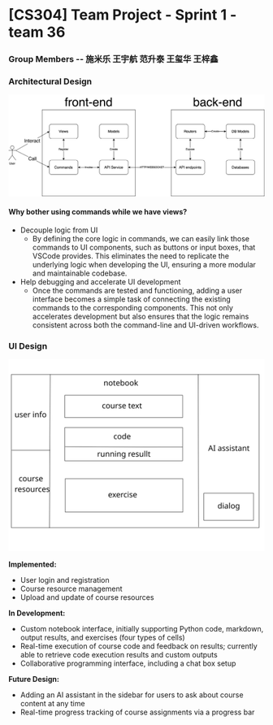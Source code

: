 # [CS304] Team Project - Sprint 1 - team 36

### Group Members -- 施米乐 王宇航 范升泰 王玺华 王梓鑫

### Architectural Design

![Archtecture](./images/arch.svg)

#### Why bother using commands while we have views?

- Decouple logic from UI
  - By defining the core logic in commands, we can easily link those commands to UI components, such as buttons or input boxes, that VSCode provides. This eliminates the need to replicate the underlying logic when developing the UI, ensuring a more modular and maintainable codebase.
- Help debugging and accelerate UI development
  - Once the commands are tested and functioning, adding a user interface becomes a simple task of connecting the existing commands to the corresponding components. This not only accelerates development but also ensures that the logic remains consistent across both the command-line and UI-driven workflows.

### UI Design

![Archtecture](./images/UI.svg)

**Implemented:**
- User login and registration
- Course resource management
- Upload and update of course resources

**In Development:**
- Custom notebook interface, initially supporting Python code, markdown, output results, and exercises (four types of cells)
- Real-time execution of course code and feedback on results; currently able to retrieve code execution results and custom outputs
- Collaborative programming interface, including a chat box setup

**Future Design:**
- Adding an AI assistant in the sidebar for users to ask about course content at any time
- Real-time progress tracking of course assignments via a progress bar
### 
